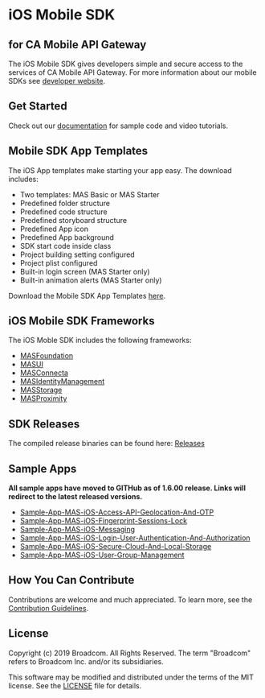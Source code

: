 # iOS Mobile SDK
## for CA Mobile API Gateway

The iOS Mobile SDK gives developers simple and secure access to the services of CA Mobile API Gateway. For more information about our mobile SDKs see [developer website](http://techdocs.broadcom.com/content/broadcom/techdocs/us/en/ca-enterprise-software/layer7-api-management/mobile-sdk-for-ca-mobile-api-gateway/2-0.html).

## Get Started
Check out our [documentation](http://techdocs.broadcom.com/content/broadcom/techdocs/us/en/ca-enterprise-software/layer7-api-management/mobile-sdk-for-ca-mobile-api-gateway/2-0.html) for sample code and video tutorials.

## Mobile SDK App Templates 

The iOS App templates make starting your app easy. The download includes:

* Two templates: MAS Basic or MAS Starter
* Predefined folder structure
* Predefined code structure
* Predefined storyboard structure
* Predefined App icon
* Predefined App background
* SDK start code inside class
* Project building setting configured
* Project plist configured
* Built-in login screen (MAS Starter only)
* Built-in animation alerts (MAS Starter only)

Download the Mobile SDK App Templates [here][templates].

## iOS Mobile SDK Frameworks

The iOS Moble SDK includes the following frameworks:

- [MASFoundation][MASFoundation]
- [MASUI][MASUI]
- [MASConnecta][MASConnecta]
- [MASIdentityManagement][MASIdentityManagement]
- [MASStorage][MASStorage]
- [MASProximity][MASProximity]


## SDK Releases

The compiled release binaries can be found here: [Releases][Releases]


## Sample Apps
**All sample apps have moved to GITHub as of 1.6.00 release. Links will redirect to the latest released versions.**
   
- [Sample-App-MAS-iOS-Access-API-Geolocation-And-OTP](https://github.com/CAAPIM/Sample-App-MAS-iOS-Access-API-Geolocation-And-OTP)
- [Sample-App-MAS-iOS-Fingerprint-Sessions-Lock](https://github.com/CAAPIM/Sample-App-MAS-iOS-Fingerprint-Sessions-Lock)
- [Sample-App-MAS-iOS-Messaging](https://github.com/CAAPIM/Sample-App-MAS-iOS-Messaging)
- [Sample-App-MAS-iOS-Login-User-Authentication-And-Authorization](https://github.com/CAAPIM/Sample-App-MAS-iOS-Login-User-Authentication-And-Authorization)
- [Sample-App-MAS-iOS-Secure-Cloud-And-Local-Storage](https://github.com/CAAPIM/Sample-App-MAS-iOS-Secure-Cloud-And-Local-Storage)
- [Sample-App-MAS-iOS-User-Group-Management](https://github.com/CAAPIM/Sample-App-MAS-iOS-User-Group-Management)

## How You Can Contribute

Contributions are welcome and much appreciated. To learn more, see the [Contribution Guidelines][contributing].

## License

Copyright (c) 2019 Broadcom. All Rights Reserved.
The term "Broadcom" refers to Broadcom Inc. and/or its subsidiaries.

This software may be modified and distributed under the terms
of the MIT license. See the [LICENSE][license-link] file for details.

 [MASFoundation]: https://github.com/CAAPIM/iOS-MAS-Foundation
 [MASUI]: https://github.com/CAAPIM/iOS-MAS-UI
 [MASStorage]: https://github.com/CAAPIM/iOS-MAS-Storage
 [MASConnecta]: https://github.com/CAAPIM/iOS-MAS-Connecta
 [MASIdentityManagement]: https://github.com/CAAPIM/iOS-MAS-IdentityManagement
 [MASProximity]: https://github.com/CAAPIM/iOS-MAS-Proximity
 [Releases]: https://github.com/CAAPIM/Releases
 [contributing]: /CONTRIBUTING.md
 [license-link]: /LICENSE
 [templates]: https://github.com/CAAPIM/iOS-MAS-SDK/blob/develop/TemplateInstaller/MobileSDK.dmg?raw=true

